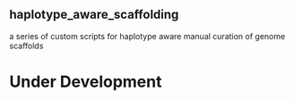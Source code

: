 ## haplotype_aware_scaffolding
a series of custom scripts for haplotype aware manual curation of genome scaffolds


#                                           Under Development

